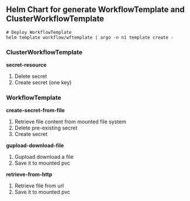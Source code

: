## Helm Chart for generate WorkflowTemplate and ClusterWorkflowTemplate

```shell script
# Deploy WorkflowTemplate
helm template workflow/wftemplate | argo -n n1 template create -
```

### ClusterWorkflowTemplate
**secret-resource**

1. Delete secret
1. Create secret (one key)

### WorkflowTemplate
**create-secret-from-file**

1. Retrieve file content from mounted file system
1. Delete pre-existing secret
1. Create secret

**gupload-download-file**

1. Gupload download a file
1. Save it to mounted pvc

**retrieve-from-http**

1. Retrieve file from url
1. Save it to mounted pvc

